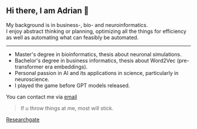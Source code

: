 ## Hi there, I am Adrian 👋

My background is in business-, bio- and neuroinformatics.  
I enjoy abstract thinking or planning, optimizing all the things for efficiency as well as automating what can feasibly be automated.  
___

- Master's degree in bioinformatics, thesis about neuronal simulations.
- Bachelor's degree in business informatics, thesis about Word2Vec (pre-transformer era embeddings).
- Personal passion in AI and its applications in science, particularly in neuroscience.
- I played the game before GPT models released.

You can contact me via [email](mailto:bioinfneuro@gmail.com)

>If u throw things at me, most will stick.

[Researchgate](https://www.researchgate.net/profile/Adrian-Roeth)
